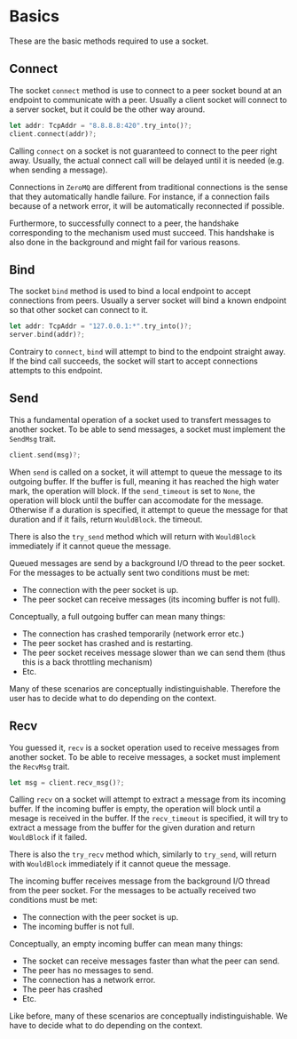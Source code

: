 # Basics

These are the basic methods required to use a socket.

## Connect

The socket `connect` method is use to connect to a peer socket bound
at an endpoint to communicate with a peer. Usually a client socket will connect
to a server socket, but it could be the other way around.

```rust
let addr: TcpAddr = "8.8.8.8:420".try_into()?;
client.connect(addr)?;
```

Calling `connect` on a socket is not guaranteed to connect to the peer right
away. Usually, the actual connect call will be delayed until it is needed
(e.g. when sending a message).

Connections in `ZeroMQ` are different from traditional connections is the
sense that they automatically handle failure. For instance, if a connection
fails because of a network error, it will be automatically reconnected if
possible.

Furthermore, to successfully connect to a peer, the handshake corresponding to
the mechanism used must succeed. This handshake is also done in the background
and might fail for various reasons.

## Bind

The socket `bind` method is used to bind a local endpoint to accept connections
from peers. Usually a server socket will bind a known endpoint so that other socket
can connect to it.

```rust
let addr: TcpAddr = "127.0.0.1:*".try_into()?;
server.bind(addr)?;
```

Contrairy to `connect`, `bind` will attempt to bind to the endpoint straight
away. If the bind call succeeds, the socket will start to accept connections
attempts to this endpoint.

## Send

This a fundamental operation of a socket used to transfert messages to another
socket. To be able to send messages, a socket must implement the `SendMsg` trait.

```rust
client.send(msg)?;
```

When `send` is called on a socket, it will attempt to queue the message
to its outgoing buffer. If the buffer is full, meaning it has reached the
high water mark, the operation will block. If the `send_timeout` is set
to `None`, the operation will block until the buffer can accomodate for
the message. Otherwise if a duration is specified, it attempt to queue
the message for that duration and if it fails, return `WouldBlock`.
the timeout.

There is also the `try_send` method which will return with `WouldBlock` immediately
if it cannot queue the message.

Queued messages are send by a background I/O thread to the peer socket.
For the messages to be actually sent two conditions must be met:
* The connection with the peer socket is up.
* The peer socket can receive messages (its incoming buffer is not full).

Conceptually, a full outgoing buffer can mean many things:
* The connection has crashed temporarily (network error etc.)
* The peer socket has crashed and is restarting.
* The peer socket receives message slower than we can send
    them (thus this is a back throttling mechanism)
* Etc.

Many of these scenarios are conceptually indistinguishable. Therefore
the user has to decide what to do depending on the context.

## Recv

You guessed it, `recv` is a socket operation used to receive messages from
another socket. To be able to receive messages, a socket must implement
the `RecvMsg` trait.

```rust
let msg = client.recv_msg()?;
```

Calling `recv` on a socket will attempt to extract a message from its
incoming buffer. If the incoming buffer is empty, the operation will
block until a mesage is received in the buffer. If the `recv_timeout`
is specified, it will try to extract a message from the buffer for the
given duration and return `WouldBlock` if it failed.

There is also the `try_recv` method which, similarly to `try_send`, will return
with `WouldBlock` immediately if it cannot queue the message.

The incoming buffer receives message from the background I/O thread from the
peer socket. For the messages to be actually received two conditions must be met:
* The connection with the peer socket is up.
* The incoming buffer is not full.

Conceptually, an empty incoming buffer can mean many things:
* The socket can receive messages faster than what the peer can send.
* The peer has no messages to send.
* The connection has a network error.
* The peer has crashed
* Etc.

Like before, many of these scenarios are conceptually indistinguishable.
We have to decide what to do depending on the context.

